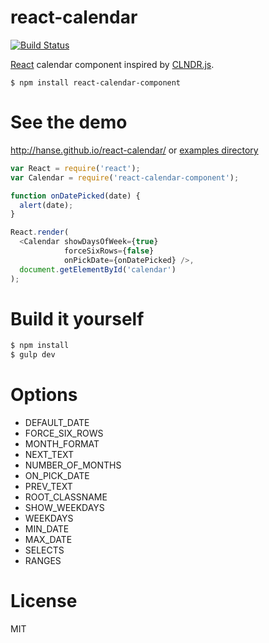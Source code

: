 # react-calendar

[![Build Status](https://travis-ci.org/fiskus/react-calendar.svg?branch=master)](https://travis-ci.org/fiskus/react-calendar)

[React](http://facebook.github.io/react/) calendar component inspired by [CLNDR.js](http://kylestetz.github.io/CLNDR/).

```
$ npm install react-calendar-component
```

# See the demo
http://hanse.github.io/react-calendar/
or [examples directory](https://github.com/fiskus/react-calendar/blob/master/examples/basic/main.js)

```js
var React = require('react');
var Calendar = require('react-calendar-component');

function onDatePicked(date) {
  alert(date);
}

React.render(
  <Calendar showDaysOfWeek={true}
            forceSixRows={false}
            onPickDate={onDatePicked} />,
  document.getElementById('calendar')
);
```


# Build it yourself

```bash
$ npm install
$ gulp dev
```

# Options

* DEFAULT_DATE
* FORCE_SIX_ROWS
* MONTH_FORMAT
* NEXT_TEXT
* NUMBER_OF_MONTHS
* ON_PICK_DATE
* PREV_TEXT
* ROOT_CLASSNAME
* SHOW_WEEKDAYS
* WEEKDAYS
* MIN_DATE
* MAX_DATE
* SELECTS
* RANGES

# License
MIT
